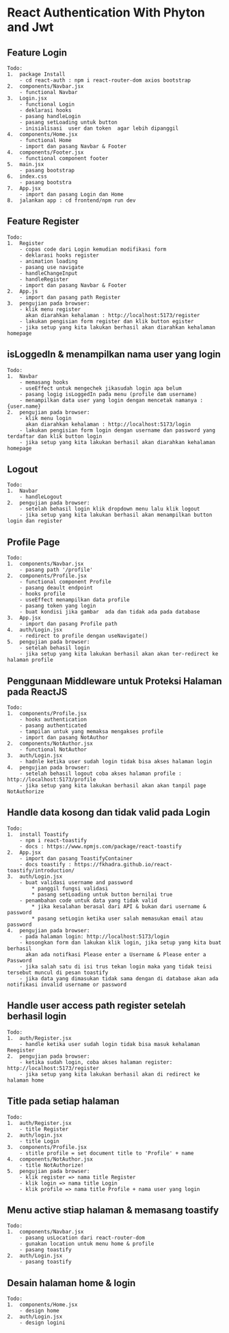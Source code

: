 # React Authentication With Phyton and Jwt

## Feature Login

    Todo:
    1.  package Install
        - cd react-auth : npm i react-router-dom axios bootstrap
    2.  components/Navbar.jsx
        - functional Navbar
    3.  Login.jsx
        - functional Login
        - deklarasi hooks
        - pasang handleLogin
        - pasang setLoading untuk button
        - inisialisasi  user dan token  agar lebih dipanggil
    4.  components/Home.jsx
        - functional Home
        - import dan pasang Navbar & Footer
    4.  components/Footer.jsx
        - functional component footer
    5.  main.jsx
        - pasang bootstrap
    6.  index.css
        - pasang bootstra
    7.  App.jsx
        - import dan pasang Login dan Home
    8.  jalankan app : cd frontend/npm run dev

## Feature Register

    Todo:
    1.  Register
        - copas code dari Login kemudian modifikasi form
        - deklarasi hooks register
        - animation loading
        - pasang use navigate
        - handleChangeInput
        - handleRegister
        - import dan pasang Navbar & Footer
    2.  App.js
        - import dan pasang path Register
    3.  pengujian pada browser:
        - klik menu register
          akan diarahkan kehalaman : http://localhost:5173/register
        - lakukan pengisian form register dan klik button egister
        - jika setup yang kita lakukan berhasil akan diarahkan kehalaman homepage

## isLoggedIn & menampilkan nama user yang login

    Todo:
    1.  Navbar
        - memasang hooks
        - useEffect untuk mengechek jikasudah login apa belum
        - pasang logig isLoggedIn pada menu (profile dam username)
        - menampilkan data user yang login dengan mencetak namanya : {user.name}
    2.  pengujian pada browser:
        - klik menu login
          akan diarahkan kehalaman : http://localhost:5173/login
        - lakukan pengisian form login dengan username dan password yang terdaftar dan klik button login
        - jika setup yang kita lakukan berhasil akan diarahkan kehalaman homepage

## Logout

    Todo:
    1.  Navbar
        - handleLogout
    2.  pengujian pada browser:
        - setelah behasil login klik dropdown menu lalu klik logout
        - jika setup yang kita lakukan berhasil akan menampilkan button login dan register

## Profile Page

    Todo:
    1.  components/Navbar.jsx
        - pasang path '/profile'
    2.  components/Profile.jsx
        - functional component Profile
        - pasang deault endpoint
        - hooks profile
        - useEffect menampilkan data profile
        - pasang token yang login
        - buat kondisi jika gambar  ada dan tidak ada pada database
    3.  App.jsx
        - import dan pasang Profile path
    4.  auth/Login.jsx
        - redirect to profile dengan useNavigate()
    5.  pengujian pada browser:
        - setelah behasil login
        - jika setup yang kita lakukan berhasil akan akan ter-redirect ke halaman profile

## Penggunaan Middleware untuk Proteksi Halaman pada ReactJS

    Todo:
    1.  components/Profile.jsx
        - hooks authentication
        - pasang authenticated
        - tampilan untuk yang memaksa mengakses profile
        - import dan pasang NotAuthor
    2.  components/NotAuthor.jsx
        - functional NotAuthor
    3.  auth/Login.jsx
        - hadnle ketika user sudah login tidak bisa akses halaman login
    4.  pengujian pada browser:
        - setelah behasil logout coba akses halaman profile : http://localhost:5173/profile
        - jika setup yang kita lakukan berhasil akan akan tanpil page NotAuthorize

## Handle data kosong dan tidak valid pada Login

    Todo:
    1.  install Toastify
        - npm i react-toastify
        - docs : https://www.npmjs.com/package/react-toastify
    2.  App.jsx
        - import dan pasang ToastifyContainer
        - docs toastify : https://fkhadra.github.io/react-toastify/introduction/
    3.  auth/Login.jsx
        - buat validasi username and password
            * panggil fungsi validasi
            * pasang setLoading untuk button bernilai true
        - penambahan code untuk data yang tidak valid
            * jika kesalahan berasal dari API & bukan dari username & password
            * pasang setLogin ketika user salah memasukan email atau password
    4.  pengujian pada browser:
        - pada halaman login: http://localhost:5173/login
        - kosongkan form dan lakukan klik login, jika setup yang kita buat berhasil
          akan ada notifkasi Please enter a Username & Please enter a Password
        - jika salah satu di isi trus tekan login maka yang tidak teisi tersebut muncul di pesan toastify
        - jika data yang dimasukan tidak sama dengan di database akan ada notifikasi invalid username or password

## Handle user access path register setelah berhasil login

    Todo:
    1.  auth/Register.jsx
        - handle ketika user sudah login tidak bisa masuk kehalaman Reegister
    2.  pengujian pada browser:
        - ketika sudah login, coba akses halaman register: http://localhost:5173/register
        - jika setup yang kita lakukan berhasil akan di redirect ke halaman home

## Title pada setiap halaman

    Todo:
    1.  auth/Register.jsx
        - title Register
    2.  auth/login.jsx
        - title Login
    3.  components/Profile.jsx
        - stitle profile = set document title to 'Profile' + name
    4.  components/NotAuthor.jsx
        - title NotAuthorize!
    5.  pengujian pada browser:
        - klik register => nama title Register
        - klik login => nama title Login
        - klik profile => nama title Profile + nama user yang login

## Menu active stiap halaman & memasang toastify

    Todo:
    1.  components/Navbar.jsx
        - pasang usLocation dari react-router-dom
        - gunakan location untuk menu home & profile
        - pasang toastify
    2.  auth/Login.jsx
        - pasang toastify

## Desain halaman home & login

    Todo:
    1.  components/Home.jsx
        - design home
    2.  auth/Login.jsx
        - design logini
